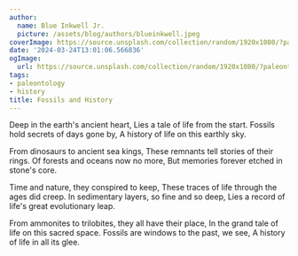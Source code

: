 ```yaml
---
author:
  name: Blue Inkwell Jr.
  picture: /assets/blog/authors/blueinkwell.jpeg
coverImage: https://source.unsplash.com/collection/random/1920x1080/?paleontology
date: '2024-03-24T13:01:06.566836'
ogImage:
  url: https://source.unsplash.com/collection/random/1920x1080/?paleontology
tags:
- paleontology
- history
title: Fossils and History
---
```


Deep in the earth's ancient heart,
Lies a tale of life from the start.
Fossils hold secrets of days gone by,
A history of life on this earthly sky.

From dinosaurs to ancient sea kings,
These remnants tell stories of their rings.
Of forests and oceans now no more,
But memories forever etched in stone's core.

Time and nature, they conspired to keep,
These traces of life through the ages did creep.
In sedimentary layers, so fine and so deep,
Lies a record of life's great evolutionary leap.

From ammonites to trilobites, they all have their place,
In the grand tale of life on this sacred space.
Fossils are windows to the past, we see,
A history of life in all its glee.